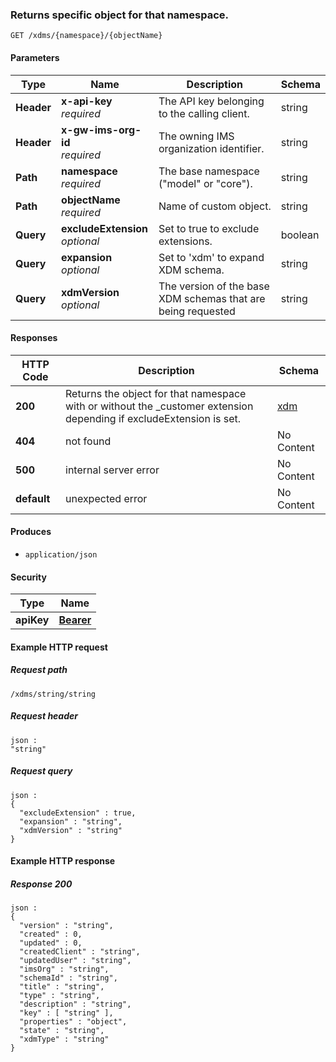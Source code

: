 
<a name="get_obect_in_namespace"></a>
### Returns specific object for that namespace.
```
GET /xdms/{namespace}/{objectName}
```


#### Parameters

|Type|Name|Description|Schema|
|---|---|---|---|
|**Header**|**x-api-key**  <br>*required*|The API key belonging to the calling client.|string|
|**Header**|**x-gw-ims-org-id**  <br>*required*|The owning IMS organization identifier.|string|
|**Path**|**namespace**  <br>*required*|The base namespace ("model" or "core").|string|
|**Path**|**objectName**  <br>*required*|Name of custom object.|string|
|**Query**|**excludeExtension**  <br>*optional*|Set to true to exclude extensions.|boolean|
|**Query**|**expansion**  <br>*optional*|Set to 'xdm' to expand XDM schema.|string|
|**Query**|**xdmVersion**  <br>*optional*|The version of the base XDM schemas that are being requested|string|


#### Responses

|HTTP Code|Description|Schema|
|---|---|---|
|**200**|Returns the object for that namespace with or without the _customer extension depending if excludeExtension is set.|[xdm](../definitions/xdm.md#xdm)|
|**404**|not found|No Content|
|**500**|internal server error|No Content|
|**default**|unexpected error|No Content|


#### Produces

* `application/json`


#### Security

|Type|Name|
|---|---|
|**apiKey**|**[Bearer](security.md#bearer)**|


#### Example HTTP request

##### Request path
```
/xdms/string/string
```


##### Request header
```
json :
"string"
```


##### Request query
```
json :
{
  "excludeExtension" : true,
  "expansion" : "string",
  "xdmVersion" : "string"
}
```


#### Example HTTP response

##### Response 200
```
json :
{
  "version" : "string",
  "created" : 0,
  "updated" : 0,
  "createdClient" : "string",
  "updatedUser" : "string",
  "imsOrg" : "string",
  "schemaId" : "string",
  "title" : "string",
  "type" : "string",
  "description" : "string",
  "key" : [ "string" ],
  "properties" : "object",
  "state" : "string",
  "xdmType" : "string"
}
```



